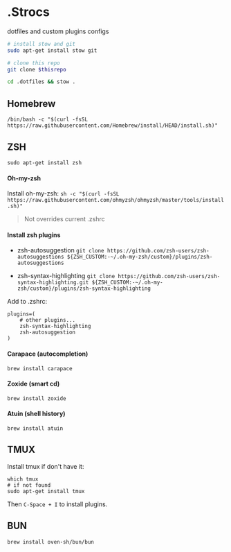# .Strocs

dotfiles and custom plugins configs

```bash
# install stow and git
sudo apt-get install stow git

# clone this repo
git clone $thisrepo

cd .dotfiles && stow .
``` 

## Homebrew
`/bin/bash -c "$(curl -fsSL https://raw.githubusercontent.com/Homebrew/install/HEAD/install.sh)"`

## ZSH
`sudo apt-get install zsh`

#### Oh-my-zsh

Install oh-my-zsh:
`sh -c "$(curl -fsSL https://raw.githubusercontent.com/ohmyzsh/ohmyzsh/master/tools/install.sh)"`
> Not overrides current .zshrc

#### Install zsh plugins

- zsh-autosuggestion
    `git clone https://github.com/zsh-users/zsh-autosuggestions ${ZSH_CUSTOM:-~/.oh-my-zsh/custom}/plugins/zsh-autosuggestions`

- zsh-syntax-highlighting
    `git clone https://github.com/zsh-users/zsh-syntax-highlighting.git ${ZSH_CUSTOM:-~/.oh-my-zsh/custom}/plugins/zsh-syntax-highlighting`

Add to .zshrc:
```shell
plugins=(
    # other plugins...
    zsh-syntax-highlighting
    zsh-autosuggestion
)
```

#### Carapace (autocompletion)
`brew install carapace`

#### Zoxide (smart cd)
`brew install zoxide`

#### Atuin (shell history)
`brew install atuin`

## TMUX

Install tmux if don't have it:
``` 
which tmux
# if not found
sudo apt-get install tmux
```

Then `C-Space + I` to install plugins.

<!--TODO: Order installations and symlinks -->

## BUN
`brew install oven-sh/bun/bun`

